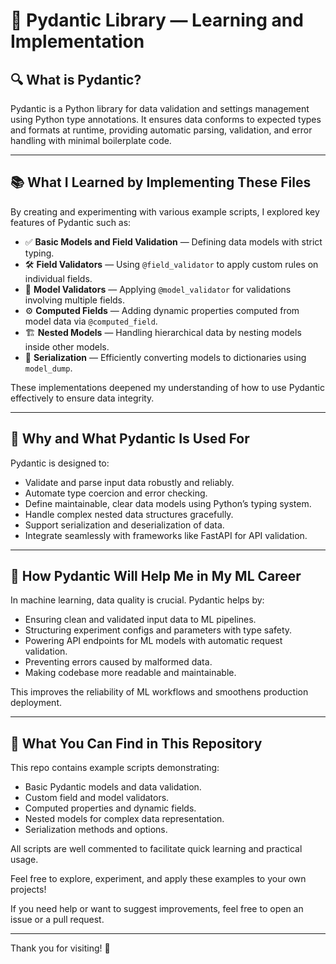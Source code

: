 # 🚀 Pydantic Library — Learning and Implementation

## 🔍 What is Pydantic?

Pydantic is a Python library for data validation and settings management using Python type annotations. It ensures data conforms to expected types and formats at runtime, providing automatic parsing, validation, and error handling with minimal boilerplate code.

---

## 📚 What I Learned by Implementing These Files

By creating and experimenting with various example scripts, I explored key features of Pydantic such as:

- ✅ **Basic Models and Field Validation** — Defining data models with strict typing.
- 🛠️ **Field Validators** — Using `@field_validator` to apply custom rules on individual fields.
- 🔗 **Model Validators** — Applying `@model_validator` for validations involving multiple fields.
- ⚙️ **Computed Fields** — Adding dynamic properties computed from model data via `@computed_field`.
- 🏗️ **Nested Models** — Handling hierarchical data by nesting models inside other models.
- 💾 **Serialization** — Efficiently converting models to dictionaries using `model_dump`.

These implementations deepened my understanding of how to use Pydantic effectively to ensure data integrity.

---

## 🎯 Why and What Pydantic Is Used For

Pydantic is designed to:

- Validate and parse input data robustly and reliably.
- Automate type coercion and error checking.
- Define maintainable, clear data models using Python’s typing system.
- Handle complex nested data structures gracefully.
- Support serialization and deserialization of data.
- Integrate seamlessly with frameworks like FastAPI for API validation.

---

## 🤖 How Pydantic Will Help Me in My ML Career

In machine learning, data quality is crucial. Pydantic helps by:

- Ensuring clean and validated input data to ML pipelines.
- Structuring experiment configs and parameters with type safety.
- Powering API endpoints for ML models with automatic request validation.
- Preventing errors caused by malformed data.
- Making codebase more readable and maintainable.

This improves the reliability of ML workflows and smoothens production deployment.

---

## 📂 What You Can Find in This Repository

This repo contains example scripts demonstrating:

- Basic Pydantic models and data validation.
- Custom field and model validators.
- Computed properties and dynamic fields.
- Nested models for complex data representation.
- Serialization methods and options.

All scripts are well commented to facilitate quick learning and practical usage.

Feel free to explore, experiment, and apply these examples to your own projects!

If you need help or want to suggest improvements, feel free to open an issue or a pull request.

---

Thank you for visiting! 🙌
